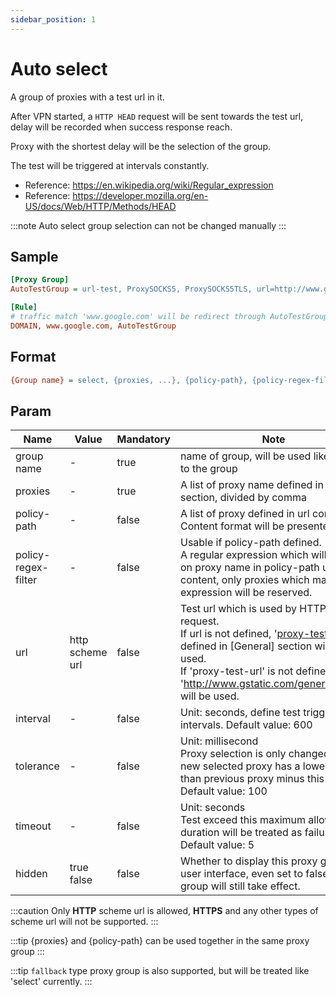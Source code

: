 ```yaml
---
sidebar_position: 1
---
```


# Auto select

A group of proxies with a test url in it.

After VPN started, a `HTTP HEAD` request will be sent towards the test url, delay will be recorded when success response reach.

Proxy with the shortest delay will be the selection of the group.

The test will be triggered at intervals constantly.

- Reference: https://en.wikipedia.org/wiki/Regular_expression
- Reference: https://developer.mozilla.org/en-US/docs/Web/HTTP/Methods/HEAD

:::note
Auto select group selection can not be changed manually
:::

## Sample

```ini
[Proxy Group]
AutoTestGroup = url-test, ProxySOCKS5, ProxySOCKS5TLS, url=http://www.gstatic.com/generate_204, interval=600, tolerance=100, timeout=5, hidden=true

[Rule]
# traffic match 'www.google.com' will be redirect through AutoTestGroup's selected proxy
DOMAIN, www.google.com, AutoTestGroup
```

## Format

```ini
{Group name} = select, {proxies, ...}, {policy-path}, {policy-regex-filter}, {url}, {interval}, {tolerance}, {timeout}, {hidden}
```

## Param

| Name                | Value           | Mandatory | Note                                                                                                                                                                                                                                                                                             |
|---------------------|-----------------|-----------|--------------------------------------------------------------------------------------------------------------------------------------------------------------------------------------------------------------------------------------------------------------------------------------------------|
| group name          | -               | true      | name of group, will be used like a key to the group                                                                                                                                                                                                                                              |
| proxies             | -               | true      | A list of proxy name defined in [Proxy] section, divided by comma                                                                                                                                                                                                                                |
| policy-path         | -               | false     | A list of proxy defined in url content<br/>Content format will be presented below                                                                                                                                                                                                                |
| policy-regex-filter | -               | false     | Usable if policy-path defined.<br/>A regular expression which will apply on proxy name in policy-path url content, only proxies which match expression will be reserved.                                                                                                                         |
| url                 | http scheme url | false     | Test url which is used by HTTP HEAD request.<br/>If url is not defined, '<a href="/docs/profile-format/general/proxy_test_url">proxy-test-url</a>' defined in [General] section will be used.<br/>If 'proxy-test-url' is not defined either, 'http://www.gstatic.com/generate_204' will be used. |
| interval            | -               | false     | Unit: seconds, define test trigger intervals. Default value: 600                                                                                                                                                                                                                                 |
| tolerance           | -               | false     | Unit: millisecond<br/>Proxy selection is only changed when new selected proxy has a lower delay than previous proxy minus this value.<br/>Default value: 100                                                                                                                                     |
| timeout             | -               | false     | Unit: seconds<br/>Test exceed this maximum allowed duration will be treated as failure.<br/>Default value: 5                                                                                                                                                                                     |
| hidden              | true<br/>false  | false     | Whether to display this proxy group in user interface, even set to false, this group will still take effect.                                                                                                                                                                                     |

:::caution
Only **HTTP** scheme url is allowed, **HTTPS** and any other types of scheme url will not be supported.
:::

:::tip
{proxies} and {policy-path} can be used together in the same proxy group
:::

:::tip
`fallback` type proxy group is also supported, but will be treated like 'select' currently.
:::